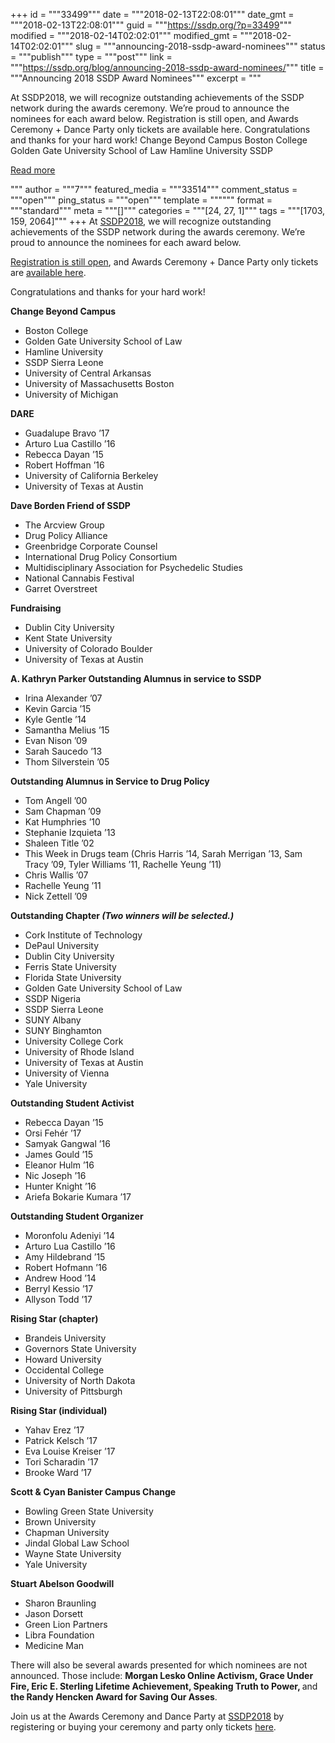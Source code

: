 +++
id = """33499"""
date = """2018-02-13T22:08:01"""
date_gmt = """2018-02-13T22:08:01"""
guid = """https://ssdp.org/?p=33499"""
modified = """2018-02-14T02:02:01"""
modified_gmt = """2018-02-14T02:02:01"""
slug = """announcing-2018-ssdp-award-nominees"""
status = """publish"""
type = """post"""
link = """https://ssdp.org/blog/announcing-2018-ssdp-award-nominees/"""
title = """Announcing 2018 SSDP Award Nominees"""
excerpt = """<p>At SSDP2018, we will recognize outstanding achievements of the SSDP network during the awards ceremony. We’re proud to announce the nominees for each award below. Registration is still open, and Awards Ceremony + Dance Party only tickets are available here. Congratulations and thanks for your hard work! Change Beyond Campus Boston College Golden Gate University School of Law Hamline University SSDP</p>
<div class="h10"></div>
<p><a class="more-link2 flat" href="https://ssdp.org/blog/announcing-2018-ssdp-award-nominees/">Read more</a></p>
"""
author = """7"""
featured_media = """33514"""
comment_status = """open"""
ping_status = """open"""
template = """"""
format = """standard"""
meta = """[]"""
categories = """[24, 27, 1]"""
tags = """[1703, 159, 2064]"""
+++
At <a href="http://conference.ssdp.org">SSDP2018</a>, we will recognize outstanding achievements of the SSDP network during the awards ceremony. We’re proud to announce the nominees for each award below.

<a href="https://conference.ssdp.org/register/">Registration is still open</a>, and Awards Ceremony + Dance Party only tickets are <a href="https://conference.ssdp.org/register/">available here</a>.

Congratulations and thanks for your hard work!

<strong>Change Beyond Campus</strong>
<ul>
 	<li>Boston College</li>
 	<li>Golden Gate University School of Law</li>
 	<li>Hamline University</li>
 	<li>SSDP Sierra Leone</li>
 	<li>University of Central Arkansas</li>
 	<li>University of Massachusetts Boston</li>
 	<li>University of Michigan</li>
</ul>
<strong>DARE</strong>
<ul>
 	<li>Guadalupe Bravo &#8217;17</li>
 	<li>Arturo Lua Castillo &#8217;16</li>
 	<li>Rebecca Dayan &#8217;15</li>
 	<li>Robert Hoffman &#8217;16</li>
 	<li>University of California Berkeley</li>
 	<li>University of Texas at Austin</li>
</ul>
<strong>Dave Borden Friend of SSDP</strong>
<ul>
 	<li>The Arcview Group</li>
 	<li>Drug Policy Alliance</li>
 	<li>Greenbridge Corporate Counsel</li>
 	<li>International Drug Policy Consortium</li>
 	<li>Multidisciplinary Association for Psychedelic Studies</li>
 	<li>National Cannabis Festival</li>
 	<li>Garret Overstreet</li>
</ul>
<strong>Fundraising</strong>
<ul>
 	<li>Dublin City University</li>
 	<li>Kent State University</li>
 	<li>University of Colorado Boulder</li>
 	<li>University of Texas at Austin</li>
</ul>
<strong>A. Kathryn Parker Outstanding Alumnus in service to SSDP</strong>
<ul>
 	<li>Irina Alexander &#8217;07</li>
 	<li>Kevin Garcia &#8217;15</li>
 	<li>Kyle Gentle &#8217;14</li>
 	<li>Samantha Melius &#8217;15</li>
 	<li>Evan Nison &#8217;09</li>
 	<li>Sarah Saucedo &#8217;13</li>
 	<li>Thom Silverstein &#8217;05</li>
</ul>
<strong>Outstanding Alumnus in Service to Drug Policy</strong>
<ul>
 	<li>Tom Angell &#8217;00</li>
 	<li>Sam Chapman &#8217;09</li>
 	<li>Kat Humphries &#8217;10</li>
 	<li>Stephanie Izquieta &#8217;13</li>
 	<li>Shaleen Title &#8217;02</li>
 	<li>This Week in Drugs team (Chris Harris &#8217;14, Sarah Merrigan &#8217;13, Sam Tracy &#8217;09, Tyler Williams &#8217;11, Rachelle Yeung &#8217;11)</li>
 	<li>Chris Wallis &#8217;07</li>
 	<li>Rachelle Yeung &#8217;11</li>
 	<li>Nick Zettell &#8217;09</li>
</ul>
<strong>Outstanding Chapter <em>(Two winners will be selected.)</em></strong>
<ul>
 	<li>Cork Institute of Technology</li>
 	<li>DePaul University</li>
 	<li>Dublin City University</li>
 	<li>Ferris State University</li>
 	<li>Florida State University</li>
 	<li>Golden Gate University School of Law</li>
 	<li>SSDP Nigeria</li>
 	<li>SSDP Sierra Leone</li>
 	<li>SUNY Albany</li>
 	<li>SUNY Binghamton</li>
 	<li>University College Cork</li>
 	<li>University of Rhode Island</li>
 	<li>University of Texas at Austin</li>
 	<li>University of Vienna</li>
 	<li>Yale University</li>
</ul>
<strong>Outstanding Student Activist</strong>
<ul>
 	<li>Rebecca Dayan &#8217;15</li>
 	<li><span data-sheets-value="{&quot;1&quot;:2,&quot;2&quot;:&quot;Orsi Fehér&quot;}" data-sheets-userformat="{&quot;2&quot;:25283,&quot;3&quot;:[null,0],&quot;4&quot;:[null,2,13228792],&quot;9&quot;:1,&quot;10&quot;:2,&quot;12&quot;:0,&quot;16&quot;:9,&quot;17&quot;:1}">Orsi Fehér &#8217;17</span></li>
 	<li><span data-sheets-value="{&quot;1&quot;:2,&quot;2&quot;:&quot;Samyak Gangwal&quot;}" data-sheets-userformat="{&quot;2&quot;:8899,&quot;3&quot;:[null,0],&quot;4&quot;:[null,2,13228792],&quot;9&quot;:1,&quot;10&quot;:2,&quot;12&quot;:0,&quot;16&quot;:9}">Samyak Gangwal &#8217;16</span></li>
 	<li>James Gould &#8217;15</li>
 	<li>Eleanor Hulm &#8217;16</li>
 	<li>Nic Joseph &#8217;16</li>
 	<li>Hunter Knight &#8217;16</li>
 	<li>Ariefa Bokarie Kumara &#8217;17</li>
</ul>
<strong>Outstanding Student Organizer</strong>
<ul>
 	<li>Moronfolu Adeniyi &#8217;14</li>
 	<li>Arturo Lua Castillo &#8217;16</li>
 	<li>Amy Hildebrand &#8217;15</li>
 	<li>Robert Hofmann &#8217;16</li>
 	<li>Andrew Hood &#8217;14</li>
 	<li>Berryl Kessio &#8217;17</li>
 	<li>Allyson Todd &#8217;17</li>
</ul>
<strong>Rising Star (chapter)</strong>
<ul>
 	<li>Brandeis University</li>
 	<li>Governors State University</li>
 	<li>Howard University</li>
 	<li>Occidental College</li>
 	<li>University of North Dakota</li>
 	<li>University of Pittsburgh</li>
</ul>
<strong>Rising Star (individual)</strong>
<ul>
 	<li>Yahav Erez &#8217;17</li>
 	<li>Patrick Kelsch &#8217;17</li>
 	<li>Eva Louise Kreiser &#8217;17</li>
 	<li>Tori Scharadin &#8217;17</li>
 	<li>Brooke Ward &#8217;17</li>
</ul>
<strong>Scott &amp; Cyan Banister Campus Change</strong>
<ul>
 	<li>Bowling Green State University</li>
 	<li>Brown University</li>
 	<li>Chapman University</li>
 	<li>Jindal Global Law School</li>
 	<li>Wayne State University</li>
 	<li>Yale University</li>
</ul>
<strong>Stuart Abelson Goodwill</strong>
<ul>
 	<li>Sharon Braunling</li>
 	<li>Jason Dorsett</li>
 	<li>Green Lion Partners</li>
 	<li>Libra Foundation</li>
 	<li>Medicine Man</li>
</ul>
There will also be several awards presented for which nominees are not announced. Those include: <strong>Morgan Lesko Online Activism, Grace Under Fire, Eric E. Sterling Lifetime Achievement, Speaking Truth to Power, </strong>and<strong> the Randy Hencken Award for Saving Our Asses</strong>.

Join us at the Awards Ceremony and Dance Party at <a href="http://conference.ssdp.org">SSDP2018</a> by registering or buying your ceremony and party only tickets <a href="https://conference.ssdp.org/register/">here</a>.
